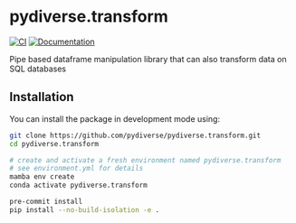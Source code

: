 # pydiverse.transform

[![CI](https://github.com/Quantco/pydiverse.transform/actions/workflows/ci.yml/badge.svg)](https://github.com/Quantco/pydiverse.transform/actions/workflows/ci.yml)
[![Documentation](https://img.shields.io/badge/docs-latest-success?style=plastic)](https://docs.dev.quantco.cloud/qc-github-artifacts/Quantco/pydiverse.transform/latest/index.html)

Pipe based dataframe manipulation library that can also transform data on SQL databases

## Installation

You can install the package in development mode using:

```bash
git clone https://github.com/pydiverse/pydiverse.transform.git
cd pydiverse.transform

# create and activate a fresh environment named pydiverse.transform
# see environment.yml for details
mamba env create
conda activate pydiverse.transform

pre-commit install
pip install --no-build-isolation -e .
```
